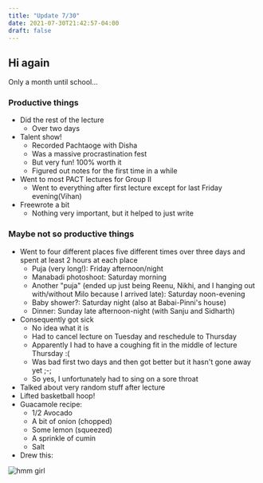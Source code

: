 ```yaml
---
title: "Update 7/30"
date: 2021-07-30T21:42:57-04:00
draft: false
---
```


## Hi again

Only a month until school...

### Productive things

- Did the rest of the lecture
    - Over two days
- Talent show!
    - Recorded Pachtaoge with Disha
    - Was a massive procrastination fest
    - But very fun! 100% worth it
    - Figured out notes for the first time in a while
- Went to most PACT lectures for Group II
    - Went to everything after first lecture except for last Friday evening(Vihan)
- Freewrote a bit
    - Nothing very important, but it helped to just write

### Maybe not so productive things

- Went to four different places five different times over three days and spent at least 2 hours at each place
    - Puja (very long!): Friday afternoon/night
    - Manabadi photoshoot: Saturday morning
    - Another "puja" (ended up just being Reenu, Nikhi, and I hanging out with/without Milo because I arrived late): Saturday noon-evening
    - Baby shower?: Saturday night (also at Babai-Pinni's house)
    - Dinner: Sunday late afternoon-night (with Sanju and Sidharth)
- Consequently got sick
    - No idea what it is
    - Had to cancel lecture on Tuesday and reschedule to Thursday
    - Apparently I had to have a coughing fit in the middle of lecture Thursday :(
    - Was bad first two days and then got better but it hasn't gone away yet ;-;
    - So yes, I unfortunately had to sing on a sore throat
- Talked about very random stuff after lecture
- Lifted basketball hoop!
- Guacamole recipe:
    - 1/2 Avocado
    - A bit of onion (chopped)
    - Some lemon (squeezed)
    - A sprinkle of cumin
    - Salt
- Drew this:

![hmm girl](/personal-site-2/img/7-30.png)